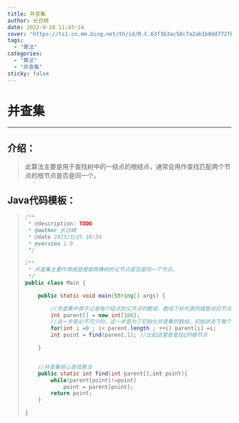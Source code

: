 ```yaml
---
title: 并查集
author: 长白崎
date: 2022-9-28 11:45:14
cover: "https://ts1.cn.mm.bing.net/th/id/R-C.63f363ac58c7a2ab1b0dd772fb10c0af?rik=2KkL%2f5xzD3yihA&riu=http%3a%2f%2fimage.zzd.sm.cn%2f9616253699793162824.jpg%3fid%3d0&ehk=S7t%2fWpNOqZMLEdmU7BZVsOjYMnBPanTPaxoUBKpIgaE%3d&risl=&pid=ImgRaw&r=0"
tags:
  - "算法"
categories:
  - "算法"
  - "并查集"
sticky: false
---
```






# 并查集

---

## 介绍：

> 此算法主要是用于查找树中的一结点的根结点，通常会用作查找匹配两个节点的根节点是否是同一个。

## Java代码模板：

> ```java
> /**
>  * @description: TODO
>  * @author 长白崎
>  * @date 2023/3/25 16:34
>  * @version 1.0
>  */
> 
> /**
>  * 并查集主要作用就是搜索两棵树的父节点是否是同一个节点。
>  */
> public class Main {
> 
>     public static void main(String[] args) {
> 
>         //并查集中用于记录每个结点的父节点的数组，数组下标代表的就是对应节点，对应下标数组元素的内容代表的是其父结点。
>         int parent[] = new int[100];
>         //这一步是必不可少的，这一步是为了初始化并查集的数组，初始状态下每个结点的父结点就是他本身。
>         for(int i =0 ; i< parent.length ; ++i) parent[i] =i;
>         int point = find(parent,1); //比如这里是查找1的根节点
> 
>     }
> 
> 
>     //并查集核心查找算法
>     public static int find(int parent[],int point){
>         while(parent[point]!=point)
>             point = parent[point];
>         return point;
>     }
> 
> }
> 
> ```




